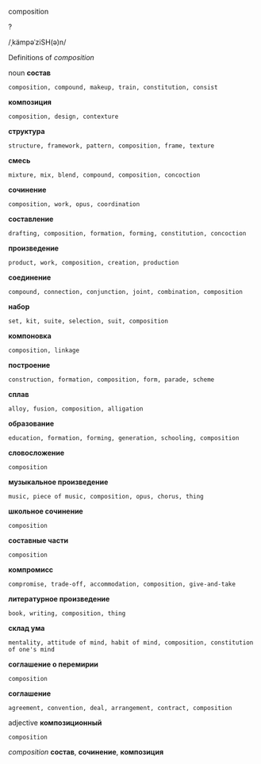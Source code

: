 composition

?

/ˌkämpəˈziSH(ə)n/

Definitions of _composition_

noun
**состав**

    composition, compound, makeup, train, constitution, consist
**композиция**

    composition, design, contexture
**структура**

    structure, framework, pattern, composition, frame, texture
**смесь**

    mixture, mix, blend, compound, composition, concoction
**сочинение**

    composition, work, opus, coordination
**составление**

    drafting, composition, formation, forming, constitution, concoction
**произведение**

    product, work, composition, creation, production
**соединение**

    compound, connection, conjunction, joint, combination, composition
**набор**

    set, kit, suite, selection, suit, composition
**компоновка**

    composition, linkage
**построение**

    construction, formation, composition, form, parade, scheme
**сплав**

    alloy, fusion, composition, alligation
**образование**

    education, formation, forming, generation, schooling, composition
**словосложение**

    composition
**музыкальное произведение**

    music, piece of music, composition, opus, chorus, thing
**школьное сочинение**

    composition
**составные части**

    composition
**компромисс**

    compromise, trade-off, accommodation, composition, give-and-take
**литературное произведение**

    book, writing, composition, thing
**склад ума**

    mentality, attitude of mind, habit of mind, composition, constitution of one's mind
**соглашение о перемирии**

    composition
**соглашение**

    agreement, convention, deal, arrangement, contract, composition

adjective
**композиционный**

    composition

_composition_
**состав**, **сочинение**, **композиция**